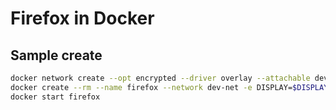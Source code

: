 # Firefox in Docker

## Sample create
```sh
docker network create --opt encrypted --driver overlay --attachable dev-net
docker create --rm --name firefox --network dev-net -e DISPLAY=$DISPLAY --shm-size 2g -v /tmp/.X11-unix:/tmp/.X11-unix loxon/meetup-gui-firefox:latest
docker start firefox
```

